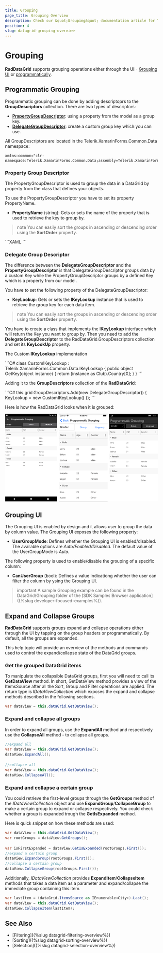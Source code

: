 ```yaml
---
title: Grouping
page_title: Grouping Overview
description: Check our &quot;Grouping&quot; documentation article for Telerik DataGrid for Xamarin control.
position: 4
slug: datagrid-grouping-overview
---
```


# Grouping

**RadDataGrid** supports grouping operations either through the UI - [Grouping UI](#grouping-ui) or [programmatically](#programmatic-grouping). 

## Programmatic Grouping

Programmatic grouping can be done by adding descriptoprs to the **GroupDescriptors** collection. There are two types of descriptors:

* [**PropertyGroupDescriptor**](#property-group-descriptor): using a property from the model as a group key.
* [**DelegateGroupDescriptor**](#delegate-group-descriptor): create a custom group key which you can use.

All GroupDescriptors are located in the Telerik.XamarinForms.Common.Data namespace:

```XAML
xmlns:common="clr-namespace:Telerik.XamarinForms.Common.Data;assembly=Telerik.XamarinForms.Common"
```

### Property Group Descriptor

The PropertyGroupDescriptor is used to group the data in a DataGrid by property from the class that defines your objects.

To use the PropertyGroupDescriptor you have to set its property PropertyName.

* **PropertyName** (string): Gets or sets the name of the property that is used to retrieve the key to group by.

>note You can easily sort the groups in ascending or descending order using the **SortOrder** property.

<snippet id='datagrid-propertygroupdescriptor-xaml'/>
```XAML
<grid:RadDataGrid.GroupDescriptors>
	<common:PropertyGroupDescriptor PropertyName="Country"/>
</grid:RadDataGrid.GroupDescriptors>
```

### Delegate Group Descriptor

The difference between the **DelegateGroupDescriptor** and the **PropertyGroupDescriptor** is that DelegateGroupDescriptor groups data by a custom Key while the PropertyGroupDescriptor groups by a defined Key which is a property from our model.

You have to set the following property of the DelegateGroupDescriptor:

 * **KeyLookup**: Gets or sets the **IKeyLookup** instance that is used to retrieve the group key for each data item.

>note You can easily sort the groups in ascending or descending order using the **SortOrder** property.

You have to create a class that implements the **IKeyLookup** interface which will return the Key you want to group by. Then you need to add the **DelegateGroupDescriptor** to the RadDataGrid.GroupDescriptors collection and set its **KeyLookUp** property.


The Custom **IKeyLookup** implementation

<snippet id='datagrid-delegategroupdescriptor-csharp'/>
```C#
class CustomIKeyLookup : Telerik.XamarinForms.Common.Data.IKeyLookup
{
	public object GetKey(object instance)
    {
		return (instance as Club).Country[0];
    }
}
```

Adding it to the **GroupDescriptors** collection of the **RadDataGrid**:

<snippet id='datagrid-delegategroupdescriptor-csharp'/>
```C#
this.grid.GroupDescriptors.Add(new DelegateGroupDescriptor() { KeyLookup = new CustomIKeyLookup() });
```

Here is how the RadDataGrid looks when it is grouped:

![](images/datagrid_grouping.png)

## Grouping UI

The Grouping UI  is enabled by design and it allows user to group the data by column value. The Grouping UI exposes the following property:

* **UserGroupMode**: Defines whether the Grouping UI is enabled/disabled. The available options are *Auto/Enabled/Disabled*. The default value of the UserGroupMode is *Auto*.

The following property is used to enable/disable the grouping of a specific column:

* **CanUserGroup** (bool): Defines a value indicationg whether the user can filter the column by ysing the Grouping UI.

>important A sample Grouping example can be found in the DataGrid/Grouping folder of the [SDK Samples Browser application]({%slug developer-focused-examples%}).

## Expand and Collapse Groups

**RadDataGrid** supports groups expand and collapse operations either through the UI by tapping on the group headers or programmatically. By default, all the groups are expanded.

This help topic will provide an overview of the methods and commands used to control the expand/collapse state of the DataGrid groups.

### Get the grouped DataGrid items

To manipulate the collapsible DataGrid groups, first you will need to call its **GetDataView** method. In short, GetDataView method provides a view of the ItemsSource after all the Sort, Group and Filter operations are applied.  The return type is *IDataViewCollection* which exposes the expand and collapse methods described in the following sections.

```C#
var dataView = this.dataGrid.GetDataView();
```

### Expand and collapse all groups 

In order to expand all groups, use the **ExpandAll** method and respectively use the **CollapseAll** method - to collapse all groups.

```C#
//expand all
var dataView = this.dataGrid.GetDataView();
dataView.ExpandAll();

//collapse all
var dataView = this.dataGrid.GetDataView();
dataView.CollapseAll();
```

### Expand and collapse a certain group

You could retrieve the first-level groups through the **GetGroups** method of the *IDataViewCollection* object and use **ExpandGroup**/**CollapseGroup** to make a certain group to expand or collapse respectively. You could check whether a group is expanded trough the **GetIsExpanded** method.

Here is quick snippet on how these methods are used:

```C# 
var dataView = this.dataGrid.GetDataView();
var rootGroups = dataView.GetGroups();

var isFirstExpanded = dataView.GetIsExpanded(rootGroups.First());
//expand a certain group
dataView.ExpandGroup(rootGroups.First());
//collapse a certain group
dataView.CollapseGroup(rootGroups.First());
```

Additionally, *IDataViewCollection* provides **ExpandItem**/**CollapseItem** methods that takes a data item as a parameter and expand/collapse the immediate group containing this item.	

```C#
var lastItem = (dataGrid.ItemsSource as IEnumerable<City>).Last();
var dataView = this.dataGrid.GetDataView();
dataView.CollapseItem(lastItem);
```

## See Also

- [Filtering]({%slug datagrid-filtering-overview%})
- [Sorting]({%slug datagrid-sorting-overview%})
- [Selection]({%slug datagrid-selection-overview%})
